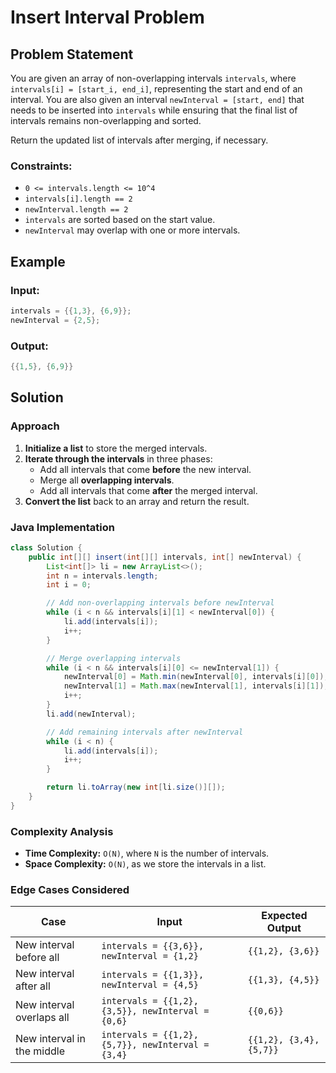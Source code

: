 # Insert Interval Problem

## Problem Statement

You are given an array of non-overlapping intervals `intervals`, where `intervals[i] = [start_i, end_i]`, representing the start and end of an interval. You are also given an interval `newInterval = [start, end]` that needs to be inserted into `intervals` while ensuring that the final list of intervals remains non-overlapping and sorted.

Return the updated list of intervals after merging, if necessary.

### Constraints:

- `0 <= intervals.length <= 10^4`
- `intervals[i].length == 2`
- `newInterval.length == 2`
- `intervals` are sorted based on the start value.
- `newInterval` may overlap with one or more intervals.

## Example

### **Input:**

```java
intervals = {{1,3}, {6,9}};
newInterval = {2,5};
```

### **Output:**

```java
{{1,5}, {6,9}}
```

## Solution

### **Approach**

1. **Initialize a list** to store the merged intervals.
2. **Iterate through the intervals** in three phases:
   - Add all intervals that come **before** the new interval.
   - Merge all **overlapping intervals**.
   - Add all intervals that come **after** the merged interval.
3. **Convert the list** back to an array and return the result.

### **Java Implementation**

```java
class Solution {
    public int[][] insert(int[][] intervals, int[] newInterval) {
        List<int[]> li = new ArrayList<>();
        int n = intervals.length;
        int i = 0;

        // Add non-overlapping intervals before newInterval
        while (i < n && intervals[i][1] < newInterval[0]) {
            li.add(intervals[i]);
            i++;
        }

        // Merge overlapping intervals
        while (i < n && intervals[i][0] <= newInterval[1]) {
            newInterval[0] = Math.min(newInterval[0], intervals[i][0]);
            newInterval[1] = Math.max(newInterval[1], intervals[i][1]);
            i++;
        }
        li.add(newInterval);

        // Add remaining intervals after newInterval
        while (i < n) {
            li.add(intervals[i]);
            i++;
        }

        return li.toArray(new int[li.size()][]);
    }
}
```

### **Complexity Analysis**

- **Time Complexity:** `O(N)`, where `N` is the number of intervals.
- **Space Complexity:** `O(N)`, as we store the intervals in a list.

### **Edge Cases Considered**

| Case                       | Input                                             | Expected Output         |
| -------------------------- | ------------------------------------------------- | ----------------------- |
| New interval before all    | `intervals = {{3,6}}, newInterval = {1,2}`        | `{{1,2}, {3,6}}`        |
| New interval after all     | `intervals = {{1,3}}, newInterval = {4,5}`        | `{{1,3}, {4,5}}`        |
| New interval overlaps all  | `intervals = {{1,2}, {3,5}}, newInterval = {0,6}` | `{{0,6}}`               |
| New interval in the middle | `intervals = {{1,2}, {5,7}}, newInterval = {3,4}` | `{{1,2}, {3,4}, {5,7}}` |

